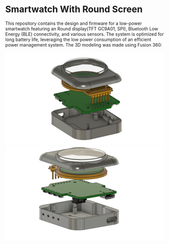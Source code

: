 # Smartwatch With Round Screen 
This repository contains the design and firmware for a low-power smartwatch featuring an Round  display(TFT GC9A01, SPI), Bluetooth Low Energy (BLE) connectivity, and various sensors. The system is optimized for long battery life, leveraging the low power consumption of an efficient power management system.
The 3D modeling was made using Fusion 360:

![Smartwatch RoundScreen view 2](NewSmartwatch_V1view2.png)
![Smartwatch RoundScreen view 1](NewSmartwatch_V1view1.png)

